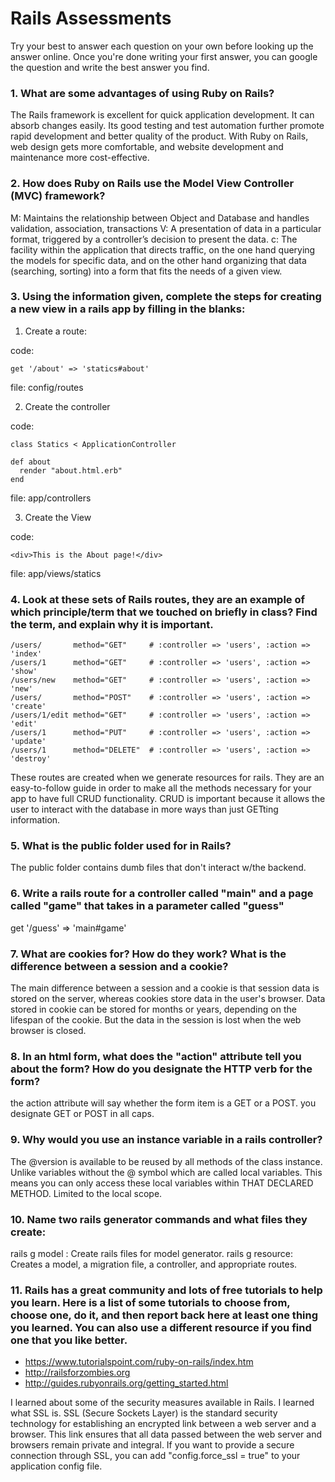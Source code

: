 # Rails Assessments

Try your best to answer each question on your own before looking up the answer online. Once you're done writing your first answer, you can google the question and write the best answer you find.

### 1. What are some advantages of using Ruby on Rails?

The Rails framework is excellent for quick application development. It can absorb changes easily. Its good testing and test automation further promote rapid development and better quality of the product. With Ruby on Rails, web design gets more comfortable, and website development and maintenance more cost-effective.

### 2. How does Ruby on Rails use the Model View Controller (MVC) framework?

M: Maintains the relationship between Object and Database and handles validation, association, transactions
V: A presentation of data in a particular format, triggered by a controller’s decision to present the data.
c: The facility within the application that directs traffic, on the one hand querying the models for specific data, and on the other hand organizing that data (searching, sorting) into a form that fits the needs of a given view.

### 3. Using the information given, complete the steps for creating a new view in a rails app by filling in the blanks:

  1. Create a route: 
  
  code: 
  ```
  get '/about' => 'statics#about' 
  ```
  file: config/routes
  
  2. Create the controller
  
  code: 
  ```
  class Statics < ApplicationController
  
  def about 
    render "about.html.erb"
  end
  ```
  
  file: app/controllers
  
  3. Create the View
  
  code: 
  
  ```
  <div>This is the About page!</div>
  ```
  
  file: app/views/statics
  
  
### 4. Look at these sets of Rails routes, they are an example of which principle/term that we touched on briefly in class? Find the term, and explain why it is important.

```
/users/       method="GET"     # :controller => 'users', :action => 'index'
/users/1      method="GET"     # :controller => 'users', :action => 'show'
/users/new    method="GET"     # :controller => 'users', :action => 'new'
/users/       method="POST"    # :controller => 'users', :action => 'create'
/users/1/edit method="GET"     # :controller => 'users', :action => 'edit'
/users/1      method="PUT"     # :controller => 'users', :action => 'update'
/users/1      method="DELETE"  # :controller => 'users', :action => 'destroy'
```
These routes are created when we generate resources for rails. They are an easy-to-follow guide in order to make all the methods necessary for your app to have full CRUD functionality. CRUD is important because it allows the user to interact with the database in more ways than just GETting information.

### 5. What is the public folder used for in Rails?

The public folder contains dumb files that don't interact w/the backend.

### 6. Write a rails route for a controller called "main" and a page called "game" that takes in a parameter called "guess"

get '/guess' => 'main#game'

### 7. What are cookies for? How do they work? What is the difference between a session and a cookie?

The main difference between a session and a cookie is that session data is stored on the server, whereas cookies store data in the user's browser. Data stored in cookie can be stored for months or years, depending on the lifespan of the cookie. But the data in the session is lost when the web browser is closed.

### 8. In an html form, what does the "action" attribute tell you about the form?  How do you designate the HTTP verb for the form?

the action attribute will say whether the form item is a GET or a POST. you designate GET or POST in all caps.

### 9. Why would you use an instance variable in a rails controller?

The @version is available to be reused by all methods of the class instance. Unlike variables without the @ symbol which are called local variables. This means you can only access these local variables within THAT DECLARED METHOD. Limited to the local scope.

### 10. Name two rails generator commands and what files they create:

rails g model : Create rails files for model generator.
rails g resource: Creates a model, a migration file, a controller, and appropriate routes.

### 11. Rails has a great community and lots of free tutorials to help you learn. Here is a list of some tutorials to choose from, choose one, do it, and then report back here at least one thing you learned. You can also use a different resource if you find one that you like better. 

- https://www.tutorialspoint.com/ruby-on-rails/index.htm
- http://railsforzombies.org
- http://guides.rubyonrails.org/getting_started.html

I learned about some of the security measures available in Rails. I learned what SSL is. SSL (Secure Sockets Layer) is the standard security technology for establishing an encrypted link between a web server and a browser. This link ensures that all data passed between the web server and browsers remain private and integral. 
If you want to provide a secure connection through SSL, you can add "config.force_ssl = true" to your application config file.